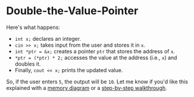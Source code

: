 ﻿# Double-the-Value-Pointer

Here's what happens:

* `int x;` declares an integer.
* `cin >> x;` takes input from the user and stores it in `x`.
* `int *ptr = &x;` creates a pointer `ptr` that stores the address of `x`.
* `*ptr = (*ptr) * 2;` accesses the value at the address (i.e., `x`) and doubles it.
* Finally, `cout << x;` prints the updated value.

So, if the user enters `5`, the output will be `10`. Let me know if you'd like this explained with a [memory diagram](f) or a [step-by-step walkthrough](f).
